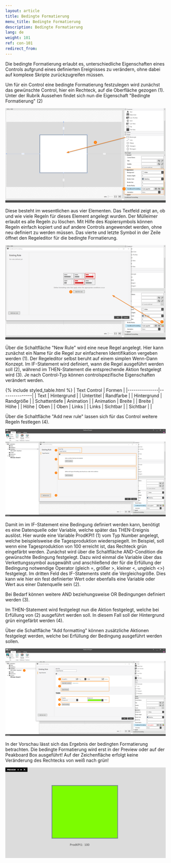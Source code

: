 ```yaml
---
layout: article
title: Bedingte Formatierung
menu_title: Bedingte Formatierung
description: Bedingte Formatierung
lang: de
weight: 101
ref: con-101
redirect_from:
---
```


Die bedingte Formatierung erlaubt es, unterschiedliche Eigenschaften eines Controls aufgrund eines definierten Ereignisses zu verändern, ohne dabei auf komplexe Skripte zurückzugreifen müssen.

Um für ein Control eine bedingte Formatierung festzulegen wird zunächst das gewünschte Control, hier ein Rechteck, auf die Oberfläche gezogen (1).
Unter der Rubrik Aussehen findet sich nun die Eigenschaft "Bedingte Formatierung" (2)

![img01](/assets/images/Controls/ConditionalFormatting/img01.png)

Diese besteht im wesentlichen aus vier Elementen.
Das Textfeld zeigt an, ob und wie viele Regeln für dieses Element angelegt wurden.
Der Mülleimer erlaubt es alle Regeln zu löschen.
Mit Hilfe des Kopiersymbols können Regeln einfach kopiert und auf andere Controls angewendet werden, ohne neu definiert zu werden müssen.
Das vierte und letzte Symbol in der Zeile öffnet den Regeleditor für die bedingte Formatierung.

![img02](/assets/images/Controls/ConditionalFormatting/img02.png)

Über die Schaltfläche "New Rule" wird eine neue Regel angelegt.
Hier kann zunächst ein Name für die Regel zur einfacheren Identifikation vergeben werden (1).
Der Regeleditor selbst beruht auf einem simplen Wenn-Dann Konzept.
Im IF-Statement wird definiert, wann die Regel ausgeführt werden soll (2), während im THEN-Statement die entsprechende Aktion festgelegt wird (3).
Je nach Control-Typ können controlspezifische Eigenschaften verändert werden.
 
 {% include styled_table.html %}
| Text Control 	| Formen        |
|---------------|---------------|
| Text         	| Hintergrund	|
| Untertitel	| Randfarbe 	|
| Hintergrund  	| Randgröße 	|
| Schattentiefe | Animation 	|
| Animation  	| Breite 		|
| Breite  		| Höhe 			|
| Höhe 			| Oben 			|
| Oben  		| Links 		|
| Links  		| Sichtbar 		|
| Sichtbar  	|  			 	|

Über die Schaltfläche "Add new rule" lassen sich für das Control weitere Regeln festlegen (4).

![img03](/assets/images/Controls/ConditionalFormatting/img03.png)

Damit im im IF-Statement eine Bedingung definiert werden kann, benötigt es eine Datenquelle oder Variable, welche später das THEN-Ereignis auslöst.
Hier wurde eine Variable ProdKPI1 (1) vom Typ Number angelegt, welche beispielsweise die Tagesproduktion wiederspiegelt.
Im Beispiel, soll wenn eine Tagesproduktion von 100 erreicht ist, das Rechteck grün eingefärbt werden.
Zunächst wird über die Schaltfläche AND-Condition die gewünschte Bedingung festgelegt.
Dazu wird einmal die Variable über das Verkettungssymbol ausgewählt und anschließend der für die Erfüllung der Bedingung notwendige Operator (gleich =, größer >, kleiner <, ungleich <>) festgelegt.
Im dritten Feld des IF-Statements steht die Vergleichsgröße.
Dies kann wie hier ein fest definierter Wert oder ebenfalls eine Variable oder Wert aus einer Datenquelle sein (2).

Bei Bedarf können weitere AND beziehungsweise OR Bedingungen definiert werden (3).

Im THEN-Statement wird festgelegt nun die Aktion festgelegt, welche bei Erfüllung von (2) ausgeführt werden soll.
In diesem Fall soll der Hintergrund grün eingefärbt werden (4).

Über die Schaltfläche "Add formatting" können zusätzliche Aktionen festgelegt werden, welche bei Erfüllung der Bedingung ausgeführt werden sollen.

![img04](/assets/images/Controls/ConditionalFormatting/img04.png)

In der Vorschau lässt sich das Ergebnis der bedingten Formatierung betrachten.
Die bedingte Formatierung wird erst in der Preview oder auf der Peakboard Box ausgeführt!
Auf der Zeichenfläche erfolgt keine Veränderung des Rechtecks von weiß nach grün!

![img05](/assets/images/Controls/ConditionalFormatting/img05.png)
